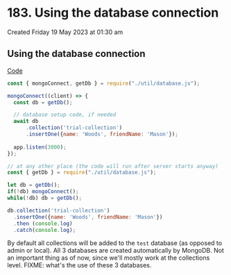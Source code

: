 # 183. Using the database connection
Created Friday 19 May 2023 at 01:30 am

## Using the database connection
[Code](https://github.com/exemplar-codes/online-shop-with-nosql-mongodb/commit/f9e55013b1b4b11597552fff9e5848b17a958702)
```js
const { mongoConnect, getDb } = require("./util/database.js");

mongoConnect((client) => {
  const db = getDb();

  // database setup code, if needed
  await db
	  .collection('trial-collection')
	  .insertOne({name: 'Woods', friendName: 'Mason'});
	  
  app.listen(3000);
});

```
```js
// at any other place (the code will run after server starts anyway)
const { getDb } = require("./util/database.js");

let db = getDb();
if(!db) mongoConnect();
while(!db) db = getDb();

db.collection('trial-collection')
  .insertOne({name: 'Woods', friendName: 'Mason'})
  .then (console.log)
  .catch(console.log);
```

By default all collections will be added to the `test` database (as opposed to admin or local). All 3 databases are created automatically by MongoDB. Not an important thing as of now, since we'll mostly work at the collections level. FIXME: what's the use of these 3 databases.